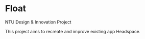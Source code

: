 # Float

NTU Design & Innovation Project

This project aims to recreate and improve existing app Headspace.

